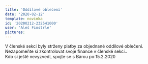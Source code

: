 ```yaml
---
title: 'Oddílové oblečení'
date: '2020-02-12'
template: novinka
id: '20200212-232541000'
user: 'Aleš Finstrle'
pictures:
---
```

V členské sekci byly strženy platby za objednané oddílové oblečení. Nezapomeňte si zkontrolovat svoje finance v členské sekci..  
Kdo si ještě nevyzvedl, spojte se s Bárou po 15.2.2020
